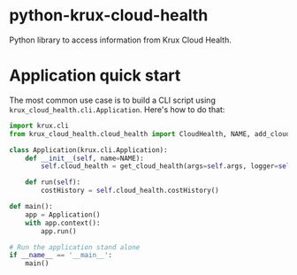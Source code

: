 python-krux-cloud-health
===============

Python library to access information from Krux Cloud Health.

Application quick start
===============
The most common use case is to build a CLI script using `krux_cloud_health.cli.Application`. Here's how to do that:

```python
import krux.cli
from krux_cloud_health.cloud_health import CloudHealth, NAME, add_cloud_health_cli_arguments, get_cloud_health

class Application(krux.cli.Application):
    def __init__(self, name=NAME):
        self.cloud_health = get_cloud_health(args=self.args, logger=self.logger, stats=self.stats)

	def run(self):
	    costHistory = self.cloud_health.costHistory()

def main():
    app = Application()
    with app.context():
        app.run()

# Run the application stand alone
if __name__ == '__main__':
    main()
```

